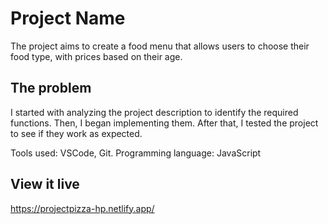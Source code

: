 # Project Name

The project aims to create a food menu that allows users to choose their food type, with prices based on their age.
## The problem

I started with analyzing the project description to identify the required functions. Then, I began implementing them. After that, I tested the project to see if they work as expected. 

Tools used: VSCode, Git. Programming language: JavaScript

## View it live

https://projectpizza-hp.netlify.app/
